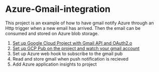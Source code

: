 # Azure-Gmail-integration

This project is an example of how to have gmail notify Azure through an Http trigger when a new email has arrived.  Then the email can be consumed and stored on Azure blob storage.

1. [Set up Google Cloud Project with Gmail API and OAuth2.o](https://github.com/Zycroft/Azure-Gmail-integration/blob/master/Part%201%20-%20Gmail%20API%20and%20oAuth/README.md)
2. [Set up GCP Pub on the project and watch your gmail account](https://github.com/Zycroft/Azure-Gmail-integration/blob/master/Part%202%20-%20Google%20Pub%20%20Sub%20Gmail%20Watch/README.md)
3. Set up Azure web hook to subscribe to the gmail pub
4. Read and store gmail when push notification is recieved
5. Add Azure application insights to project
